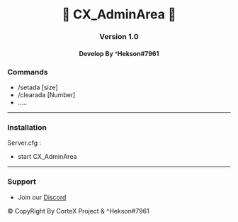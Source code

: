 <p align="center">
  <h1 align="center">
            💛 CX_AdminArea 💛
  </h1>
  <h3 align="center">
     Version 1.0
  </h3>
  <h4 align="center">
      Develop By ^Hekson#7961 
  </h4>
</p>

### Commands
* /setada [size] 
* /clearada [Number]
* .....

-----------------------------------------------------------  


 ### Installation

 Server.cfg :
 * start CX_AdminArea
 
-----------------------------------------------------------  

### Support
* Join our [Discord](https://discord.gg/CaragjWEH2)

:copyright: CopyRight By CorteX Project & ^Hekson#7961
